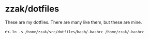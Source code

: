 # zzak/dotfiles

These are my dotfiles. There are many like them, but these are mine.

ex. `ln -s /home/zzak/src/dotfiles/bash/.bashrc /home/zzak/.bashrc`
